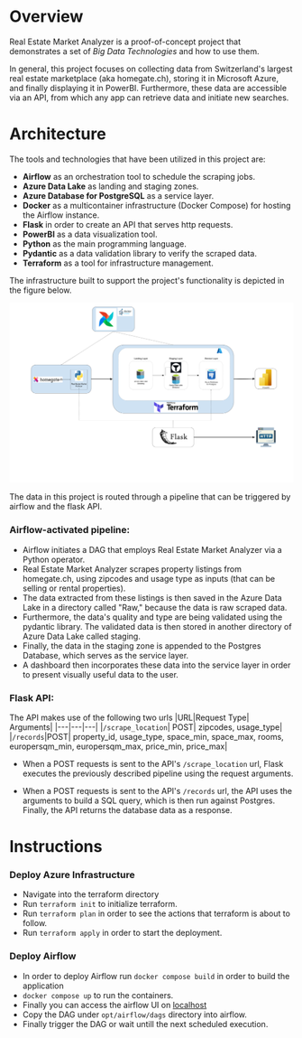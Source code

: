 # Overview
Real Estate Market Analyzer is a proof-of-concept project that demonstrates a set of *Big Data Technologies* and how to use them. 

In general, this project focuses on collecting data from Switzerland's largest real estate marketplace (aka homegate.ch), storing it in Microsoft Azure, and finally displaying it in PowerBI. Furthermore, these data are accessible via an API, from which any app can retrieve data and initiate new searches.

# Architecture

The tools and technologies that have been utilized in this project are:

- **Airflow** as an orchestration tool to schedule the scraping jobs.
- **Azure Data Lake** as landing and staging zones.
- **Azure Database for PostgreSQL** as a service layer.
- **Docker** as a multicontainer infrastructure (Docker Compose) for hosting the Airflow instance.
- **Flask** in order to create an API that serves http requests.
- **PowerBI** as a data visualization tool.
- **Python** as the main programming language.
- **Pydantic** as a data validation library to verify the scraped data.
- **Terraform** as a tool for infrastructure management.

The infrastructure built to support the project's functionality is depicted in the figure below.

![Project Infrastructure](images/RealEstateMarketAnalyzer.png)

The data in this project is routed through a pipeline that can be triggered by airflow and the flask API.

### Airflow-activated pipeline:

- Airflow initiates a DAG that employs Real Estate Market Analyzer via a Python operator.
- Real Estate Market Analyzer scrapes property listings from homegate.ch, using zipcodes and usage type as inputs (that can be selling or rental properties).
- The data extracted from these listings is then saved in the Azure Data Lake in a directory called "Raw," because the data is raw scraped data.
- Furthermore, the data's quality and type are being validated using the pydantic library. The validated data is then stored in another directory of Azure Data Lake called staging.
- Finally, the data in the staging zone is appended to the Postgres Database, which serves as the service layer.
- A dashboard then incorporates these data into the service layer in order to present visually useful data to the user.


### Flask API:
The API makes use of the following two urls
|URL|Request Type| Arguments|
|---|---|---|
|`/scrape_location`| POST| zipcodes, usage_type|
|`/records`|POST| property_id, usage_type, space_min, space_max,        rooms,  europersqm_min, europersqm_max, price_min, price_max|

- When a POST requests is sent to the API's `/scrape_location` url, Flask executes the previously described pipeline using the request arguments.

- When a POST requests is sent to the API's `/records` url, the API uses the arguments to build a SQL query, which is then run against Postgres. Finally, the API returns the database data as a response.

# Instructions


### Deploy Azure Infrastructure
- Navigate into the terraform directory
- Run `terraform init` to initialize terraform.
- Run `terraform plan` in order to see the actions that terraform is about to follow.
- Run `terraform apply` in order to start the deployment.

### Deploy Airflow
- In order to deploy Airflow run `docker compose build` in order to build the application
- `docker compose up` to run the containers.
- Finally you can access the airflow UI on [localhost](http://localhost:8080/)
- Copy the DAG under `opt/airflow/dags` directory into airflow.
- Finally trigger the DAG or wait untill the next scheduled execution.

